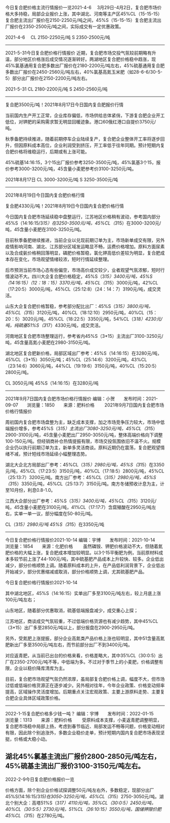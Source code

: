 今日复合肥价格主流行情报价一览2021-4-6　
3月29日-4月2日，复合肥市场价格大多持稳，局部企业报价上涨，其中湖北、河南等主产区45%CL（15-15-15）复合肥主流出厂报价在2150-2250元/吨之间，45%S（15-15-15）复合肥主流出厂报价在2350-2500元/吨之间，实际成交有一定优惠政策。

2021-4-6　
CL 2150-2250元/吨
S 2350-2500元/吨

----------------------------------


2021-5-31今日复合肥价格行情报价
近期，复合肥市场交投气氛较前期略有升温，部分地区价格涨后成交情况逐渐转好。两湖地区复合肥价格稳中趋涨，现45%氯基通用复合肥多数出厂报价在2180-2200元/吨左右，45%硫基通用复合肥多数出厂报价在2450-2560元/吨左右，40%氯基高氮玉米肥（如28-6-6/30-5-5）部分出厂报价在2150-2200元/吨左右。

2021-5-31
CL 2180-2200元/吨
S 2450-2560元/吨

----------------------------------

复合肥3500元/吨！2021年8月17日今日国内复合肥报价行情

当前国内生产开工正常，企业库存偏低，市场供给总体紧俏，下游复合肥企业开工低位，对钾肥的采购需求暂无明显回暖迹象。港口60俄红港口自提价3750元/吨。

秋季备肥持续推进，随着前期停车企业陆续复产，复合肥企业整体开工率将逐步回升，但因原料成本高位，企业利润受到挤压，开工率低于往年同期。预计短期内复合肥价格将维稳运行，后期或有上涨可能。

45%硫基14:16:15，3个15出厂报价参考3250-3500元/吨，45%氯基3个15，报价参考3000-3200元/吨，45含量小麦肥参考价3100-3250元/吨。

2021年8月17日
CL 3000-3200元/吨
S 3250-3500元/吨

----------------------------------

2021年8月19日今日国内复合肥价格行情

复合肥4330元/吨！2021年8月19日今日国内复合肥价格行情

今日国内复合肥市场延续稳中盘整运行，江苏地区价格稍有波动，参考国内部分45%S（14:16:15/3*15）在3250-3500元/吨，45%CL（3*15）在3000-3200元/吨，45含量小麦肥在3100-3250元/吨。

目前秋季备肥继续推进，当前企业以兑现前期订单为主，市场新单成交有限，另外疫情影响河南、湖北、江苏部分区域发运略显不畅，运费价格增加。原料方面尿素以及合成氨价格稍回落明显，磷肥价格暂稳，氯化钾高低价差较为明显，复合肥成本存在变化，市场观望情绪较浓，短时行情延续整理。

后市预测当前市场心态有些偏空，市场高价成交较少，业者观望气氛浓郁，短时行情波动不大。四川大企复合肥价格稳定，45%S（3*15）3400元/吨，45%S（14:16:15）（12：18：15）3370元/吨，45%CL（3*15）3000元/吨，42%CL（17:20:5）3000元/吨，45%CL（25:12:8）（24：14：7）3190元/吨，成交灵活。

山东大企复合肥价格暂稳，参考部分配比出厂：45%S（3*15）3800元/吨，45%CL（3*15）3120元/吨，40%CL（18:12:10）2950元/吨，40%CL（15：20：5）3020元/吨，45%CL（18:22:5）3350元/吨，54%CL（3*18）4230元/吨，纯硫基51%S（3*17）4330元/吨，成交灵活。

河南地区复合肥市场整理运行，参考省内45%S（3*15）主流出厂3100-3250元/吨，45含量高氮小麦肥在2980-3150元/吨。

湖北地区复合肥新价格，局部区域出厂参考：45%S（14:16:15）在3280元/吨，45%CL（3*15）3050元/吨；45%CL（25:14:6）3200元/吨，43%CL（23:14:6）3060元/吨，44%CL（19:19:6）3150元/吨，40%CL（15:20:5）2800元/吨。

CL 3050元/吨
45%S（14:16:15）在3280元/吨

----------------------------------


2021年9月7日国内复合肥市场价格行情报价
编辑：小贺　　发布时间：2021-09-07　　浏览量：1850　　来源：肥料价格　　
2021年9月7日国内复合肥市场价格行情报价

周初国内复合肥市场盘整为主，缺乏成本支撑，加之市场竞争压力较大，市场中低端报价增多，参考45%S（3*15）主流出厂3080-3250元/吨，45%CL（3*15）2900-3100元/吨，45含量小麦肥出厂2950-3050元/吨，整体高端价格向下调整100-150元/吨。但经销商补仓热情提振有限，市场交投氛围依旧不温不火。规模企业仍以执行前期订单为主，新单多灵活商谈。原料近期仍在震荡，复合肥观望情绪不减，预计短线市场延续小幅整理态势。

湖北大企北方局部出厂参考：45%CL（3*15）2980元/吨，45%S（3*15）在3350元/吨，45%CL（17:23:5）3150元/吨，40%CL（17:18:5）2800元/吨，45%CL（25:13:7）3200元/吨。南方出厂参考：45%CL（3*15）2980元/吨，45%S（3*15）3350元/吨，45%CL（25:13:7）3150元/吨。南方冬储预收计息为主，计至10月份，利息0.8-1.0。

江西大企部分出厂参考：45%S（3*15）3400元/吨，45%CL（3*15）3120元/吨，45含量小麦肥在3100元/吨，41%CL（17:17:7）含腐殖酸在2950元/吨左右，实单一单一议，部分幅度在50-80元/吨。

CL（3*15）2980元/吨
45%S（3*15）在3350元/吨

----------------------------------



今日复合肥价格行情报价2021-10-14
编辑：宇博　　发布时间：2021-10-14　　浏览量：1854　　来源：化肥价格　　
虽然磷铵、钾肥价格波动不大，但随着氮肥价格的大幅上涨，复合肥成本增加较明显。以3个15平衡肥为例，当前原材料成本多较节前上涨了44-100元/吨，其中硫基肥产品成本上升较快、较多。企业低出减少，部分价格顺势上调。随着原料成本的上升，在产品低利润背景下，企业低出开始减少，部分优惠缩减或取消，部分价格顺势上调，尤其硫基肥产品。

今日复合肥价格行情报价2021-10-14

其中湖北地区，45%S（14:16:15）实单出厂多至3100元/吨左右，较上月底上涨100元/吨左右；

山东地区，随着部分优惠取消，硫基低端报盘减少，成交重心上探；

江苏地区，商谈成交气氛较重，不过低端价格货源也有减少趋势，其中45%CL（3*15）出厂多至2850元/吨以上，部分报盘在2900-2950元/吨。

另外，受氮肥上涨提振，部分企业高氮类产品价格上涨也较明显，其中51含量高氮肥新出厂多至3500元/吨左右，而节前部分出厂不到3400元/吨。

对应返青肥，从当前已出台的价格来看，价格差略大，其中35%CL（30:0:5）出厂在2350-2700元/吨不等，中低端为多。不过对于季节上的小麦肥，价格调整有限，企业以稳价降库清库为主。

目前，复合肥市场观望气氛仍然浓厚，虽局部复合肥价格上调，幅度不大，但市场过低或低端价格货源正在逐步减少。另外相对往年，今年企业政策、价格变动频率提高，区域操作灵活度增加。后期重点关注宏观政策、主要上游原料走势、主要复合肥企业具体区域政策价格。



----------------------------------



2022-1-15复合肥价格多少钱一吨？
编辑：宇博　　发布时间：2022-01-15　　浏览量：1313　　来源：肥料价格　　
受原料成本支撑，小麦返青肥调整明显，复合肥市场稳中局部上扬，考虑到春节临近、局部发运不畅等问题，价格变动相对有限，因此除个别追涨外，多数企业稳价走单，预计短期内国内复合肥市场表现坚挺，价格或大稳小动。

湖北45%氯基主流出厂报价2800-2850元/吨左右，45%硫基主流出厂报价3100-3150元/吨左右。
----------------------------------

2022-2-9今日复合肥价格报价一览

价格方面，除个别企业价格试探调整50元/吨左右外，多数稳定，现部分出厂45%S(14:16:15/3*15)在3050-3250元/吨，45%CL（3*15）2750-3050元/吨。湖北个别大企：高塔51%S（3*17）4110元/吨，35%CL（30:0:5）2450元/吨，40%CL（30:5:5）2730元/吨，51%CL（26:10:15）3550元/吨，国储钾限价肥45%CL（3*15）在2780元/吨。

